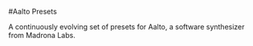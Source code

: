 #Aalto Presets

A continuously evolving set of presets for Aalto, a software synthesizer from Madrona Labs.

